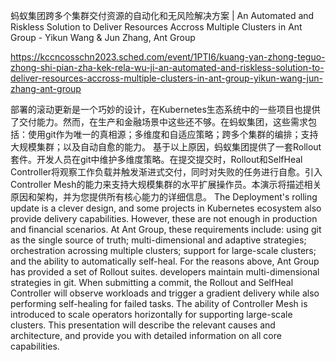 蚂蚁集团跨多个集群交付资源的自动化和无风险解决方案 | An Automated and Riskless Solution to Deliver Resources Accross Multiple Clusters in Ant Group - Yikun Wang & Jun Zhang, Ant Group

https://kccncosschn2023.sched.com/event/1PTI6/kuang-yan-zhong-teguo-zhong-shi-pian-zha-kek-rela-wu-ji-an-automated-and-riskless-solution-to-deliver-resources-accross-multiple-clusters-in-ant-group-yikun-wang-jun-zhang-ant-group

部署的滚动更新是一个巧妙的设计，在Kubernetes生态系统中的一些项目也提供了交付能力。然而，在生产和金融场景中这些还不够。在蚂蚁集团，这些需求包括：使用git作为唯一的真相源；多维度和自适应策略；跨多个集群的编排；支持大规模集群；以及自动自愈的能力。 基于以上原因，蚂蚁集团提供了一套Rollout套件。开发人员在git中维护多维度策略。在提交提交时，Rollout和SelfHeal Controller将观察工作负载并触发渐进式交付，同时对失败的任务进行自愈。引入Controller Mesh的能力来支持大规模集群的水平扩展操作员。本演示将描述相关原因和架构，并为您提供所有核心能力的详细信息。 
The Deployment's rolling update is a clever design, and some projects in Kubernetes ecosystem also provide delivery capabilities. However, these are not enough in production and financial scenarios. At Ant Group, these requirements include: using git as the single source of truth; multi-dimensional and adaptive strategies; orchestration acrossing multiple clusters; support for large-scale clusters; and the ability to automatically self-heal. For the reasons above, Ant Group has provided a set of Rollout suites. developers maintain multi-dimensional strategies in git. When submitting a commit, the Rollout and SelfHeal Controller will observe workloads and trigger a gradient delivery while also performing self-healing for failed tasks. The ability of Controller Mesh is introduced to scale operators horizontally for supporting large-scale clusters. This presentation will describe the relevant causes and architecture, and provide you with detailed information on all core capabilities.